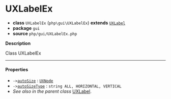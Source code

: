 # UXLabelEx

- **class** `UXLabelEx` (`php\gui\UXLabelEx`) **extends** [`UXLabel`](https://github.com/VenityStudio/android/tree/master/jphp-android-ext/api-docs/classes/php/gui/UXLabel.md)
- **package** `gui`
- **source** `php/gui/UXLabelEx.php`

**Description**

Class UXLabelEx

---

#### Properties

- `->`[`autoSize`](#prop-autosize) : [`UXNode`](https://github.com/VenityStudio/android/tree/master/jphp-android-ext/api-docs/classes/php/gui/UXNode.md)
- `->`[`autoSizeType`](#prop-autosizetype) : `string ALL, HORIZONTAL, VERTICAL`
- *See also in the parent class* [UXLabel](https://github.com/VenityStudio/android/tree/master/jphp-android-ext/api-docs/classes/php/gui/UXLabel.md).